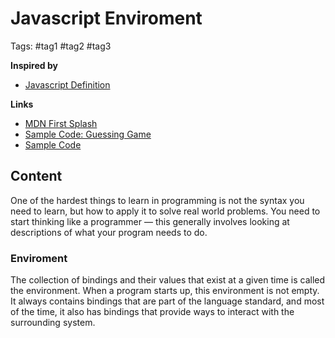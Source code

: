 # Javascript Enviroment

Tags: #tag1 #tag2 #tag3

**Inspired by**
- [Javascript Definition](20220517161029_javascript-definition.md)

**Links**
- [MDN First Splash](https://developer.mozilla.org/en-US/docs/Learn/JavaScript/First_steps/A_first_splash) 
- [Sample Code: Guessing Game](samples/first-splash/index.html) 
- [Sample Code](samples/first-cofla-story/problem.js)

## Content

One of the hardest things to learn in programming is not the syntax you need to learn, but how to apply it to solve real world problems. You need to start thinking like a programmer — this generally involves looking at descriptions of what your program needs to do. 

### Enviroment

The collection of bindings and their values that exist at a given time is called the environment. When a program starts up, this environment is not empty. It always contains bindings that are part of the language standard, and most of the time, it also has bindings that provide ways to interact with the surrounding system.